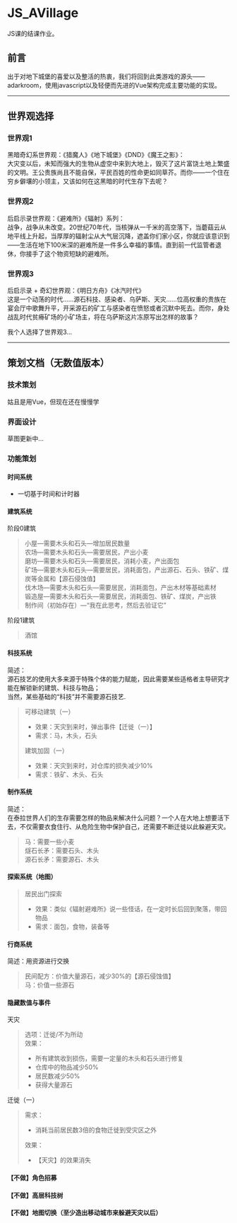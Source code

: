 # JS_AVillage
JS课的结课作业。

## 前言
出于对地下城堡的喜爱以及整活的热衷，我们将回到此类游戏的源头——adarkroom，使用javascript以及轻便而先进的Vue架构完成主要功能的实现。
***

## 世界观选择
### 世界观1  
黑暗奇幻系世界观：《猎魔人》《地下城堡》《DND》《魔王之影》：  
大灾变以后，未知而强大的生物从虚空中来到大地上，毁灭了这片富饶土地上繁盛的文明。王公贵族尚且不能自保，平民百姓的性命更如同草芥。而你——一个住在穷乡僻壤的小领主，又该如何在这黑暗的时代生存下去呢？

### 世界观2
后启示录世界观：《避难所》《辐射》系列：  
战争，战争从未改变。20世纪70年代，当核弹从一千米的高空落下，当蘑菇云从地平线上升起，当厚厚的辐射尘从大气层沉降，遮盖你们家小区，你就应该意识到——生活在地下100米深的避难所是一件多么幸福的事情。直到前一代监管者退休，你接手了这个物资短缺的避难所。

### 世界观3
后启示录 + 奇幻世界观：《明日方舟》《冰汽时代》  
这是一个动荡的时代……源石科技、感染者、乌萨斯、天灾……位高权重的贵族在宴会厅中歌舞升平，开采源石的矿工与感染者在愤怒或者沉默中死去。而你，身处战乱时代贫瘠矿场的小矿场主，将在乌萨斯这片冻原写出怎样的故事？

我个人选择了世界观3...
***

## 策划文档（无数值版本）
### 技术策划
姑且是用Vue，但现在还在慢慢学

### 界面设计
草图更新中...  

### 功能策划

#### 时间系统  
* 一切基于时间和计时器

#### 建筑系统  
阶段0建筑  
> 小屋—需要木头和石头—增加居民数量  
> 农场—需要木头和石头—需要居民，产出小麦  
> 磨坊—需要木头和石头—需要居民，消耗小麦，产出面包  
> 矿场—需要木头和石头—需要居民，消耗面包，产出源石、石头、铁矿、煤炭等金属和【源石侵蚀值】  
> 伐木场—需要木头和石头—需要居民，消耗面包，产出木材等基础素材  
> 锻造屋—需要木头和石头—需要居民，消耗面包、铁矿、煤炭，产出铁  
> 制作间（初始存在）—“我在此思考，然后去验证它”  

阶段1建筑
> 酒馆

#### 科技系统  
简述：  
源石技艺的使用大多来源于特殊个体的能力赋能，因此需要某些适格者主导研究才能在解锁新的建筑、科技与物品；  
当然，某些基础的“科技”并不需要源石技艺.

> 可移动建筑（一）  
> * 效果：天灾到来时，弹出事件【迁徙（一）】
> * 需求：马，木头，石头  
> 
> 建筑加固（一）
> * 效果：天灾到来时，对仓库的损失减少10%
> * 需求：铁矿、木头、石头

#### 制作系统  
简述：  
在泰拉世界人们的生存需要怎样的物品来解决什么问题？一个人在大地上想要活下去，不仅需要衣食住行、从危险生物中保护自己，还需要不断迁徙以此躲避天灾。

> 马：需要一些小麦  
> 燧石长矛：需要石头、木头  
> 源石长矛：需要源石、木头  

#### 探索系统（地图）  
> 居民出门探索  
> * 效果：类似《辐射避难所》说一些怪话，在一定时长后回到聚落，带回物品
> * 需求：面包，食物，装备等

#### 行商系统
简述：用资源进行交换
> 民间配方：价值大量源石，减少30%的【源石侵蚀值】  
> 马：价值一些源石

#### 隐藏数值与事件  
天灾  
> 选项：迁徙/不为所动  
> 效果：
> * 所有建筑收到损伤，需要一定量的木头和石头进行修复
> * 仓库中的物品减少50%
> * 居民数减少50%
> * 获得大量源石  

迁徙（一）
> 需求：
> * 消耗当前居民数3倍的食物迁徙到受灾区之外  
> 
> 效果：
> * 【天灾】的效果消失


#### 【不做】角色招募  
#### 【不做】高层科技树  
#### 【不做】地图切换（至少造出移动城市来躲避天灾以后）
